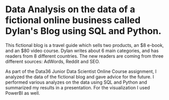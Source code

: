 # Data Analysis on the data of a fictional online business called Dylan's Blog using SQL and Python.

This fictional blog is a travel guide which sells two products, an $8 e-book, and an $80 video course. Dylan writes about 6 main categories, and has readers from 8 different countries. The new readers are coming from three different sources: AdWords, Reddit and SEO.

As part of the Data36 Junior Data Scientist Online Course assignment, I analyzed the data of the fictional blog and gave advice for the future.
I performed various analyzes on the data using SQL and Python and summarized my results in a presentation. For the visualization I used PowerBI as well.
